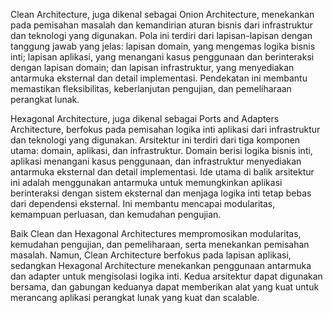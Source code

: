 Clean Architecture, juga dikenal sebagai Onion Architecture, menekankan pada pemisahan masalah dan kemandirian aturan bisnis dari infrastruktur dan teknologi yang digunakan. Pola ini terdiri dari lapisan-lapisan dengan tanggung jawab yang jelas: lapisan domain, yang mengemas logika bisnis inti; lapisan aplikasi, yang menangani kasus penggunaan dan berinteraksi dengan lapisan domain; dan lapisan infrastruktur, yang menyediakan antarmuka eksternal dan detail implementasi. Pendekatan ini membantu memastikan fleksibilitas, keberlanjutan pengujian, dan pemeliharaan perangkat lunak.

Hexagonal Architecture, juga dikenal sebagai Ports and Adapters Architecture, berfokus pada pemisahan logika inti aplikasi dari infrastruktur dan teknologi yang digunakan. Arsitektur ini terdiri dari tiga komponen utama: domain, aplikasi, dan infrastruktur. Domain berisi logika bisnis inti, aplikasi menangani kasus penggunaan, dan infrastruktur menyediakan antarmuka eksternal dan detail implementasi. Ide utama di balik arsitektur ini adalah menggunakan antarmuka untuk memungkinkan aplikasi berinteraksi dengan sistem eksternal dan menjaga logika inti tetap bebas dari dependensi eksternal. Ini membantu mencapai modularitas, kemampuan perluasan, dan kemudahan pengujian.

Baik Clean dan Hexagonal Architectures mempromosikan modularitas, kemudahan pengujian, dan pemeliharaan, serta menekankan pemisahan masalah. Namun, Clean Architecture berfokus pada lapisan aplikasi, sedangkan Hexagonal Architecture menekankan penggunaan antarmuka dan adapter untuk mengisolasi logika inti. Kedua arsitektur dapat digunakan bersama, dan gabungan keduanya dapat memberikan alat yang kuat untuk merancang aplikasi perangkat lunak yang kuat dan scalable.